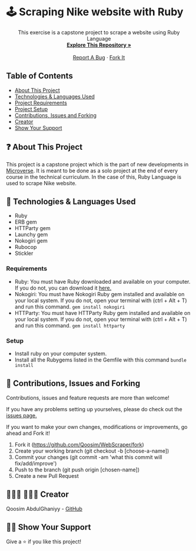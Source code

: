 # 🕹️ Scraping Nike website with Ruby

<p align="center">
    This exercise is a capstone project to scrape a website using Ruby Language
    <br />
    <a href="https://github.com/Qoosim/WebScraper/tree/scraper"><strong>Explore This Repository »</strong></a>
    <br />
    <br />
    <a href="https://github.com/Qoosim/WebScraper/issues">Report A Bug</a>
    ·
    <a href="https://github.com/Qoosim/WebScraper/fork">Fork It</a>
  </p>
</p>

## Table of Contents

  - [About This Project](https://github.com/Qoosim/WebScraper/tree/scraper#-about-this-project)
  - [Technologies &amp; Languages Used](#-technologies--languages-used)
  - [Project Requirements](#requirements)
  - [Project Setup](#setup)
  - [Contributions, Issues and Forking](#-contributions-issues-and-forking)
  - [Creator](#--creator)
  - [Show Your Support](#-show-your-support)

## ❓ About This Project

This project is a capstone project which is the part of new developments in [Microverse](https://www.microverse.org). It is meant to be done as a solo project at the end of every course in the technical curriculum. In the case of this, Ruby Language is used to scrape Nike website.

## 🔨 Technologies & Languages Used

  - Ruby
  - ERB gem
  - HTTParty gem
  - Launchy gem
  - Nokogiri gem
  - Rubocop
  - Stickler

### Requirements

- Ruby: You must have Ruby downloaded and available on your computer. If you do not, you can download it [here.](https://www.ruby-lang.org/en/downloads/)
- Nokogiri: You must have Nokogiri Ruby gem installed and available on your local system. If you do not, open your terminal with (ctrl + Alt + T) and run this command.
          `gem install nokogiri`
- HTTParty: You must have HTTParty Ruby gem installed and available on your local system. If you do not, open your terminal with (ctrl + Alt + T) and run this command.
          `gem install httparty`
### Setup

- Install ruby on your computer system.
- Install all the Rubygems listed in the Gemfile with this command `bundle install`

## 🥂 Contributions, Issues and Forking

Contributions, issues and feature requests are more than welcome!

If you have any problems setting up yourselves, please do check out the [issues page.](https://github.com/Qoosim/WebScraper/issues)

If you want to make your own changes, modifications or improvements, go ahead and Fork it!
1. Fork it (https://github.com/Qoosim/WebScraper/fork)
2. Create your working branch (git checkout -b [choose-a-name])
3. Commit your changes (git commit -am 'what this commit will fix/add/improve')
4. Push to the branch (git push origin [chosen-name])
5. Create a new Pull Request

## 👨🏽‍💻 👨🏿‍💻 Creator

Qoosim AbdulGhaniyy - [GitHub](https://github.com/Qoosim)

## 🖐🏼 Show Your Support

Give a ⭐️ if you like this project!